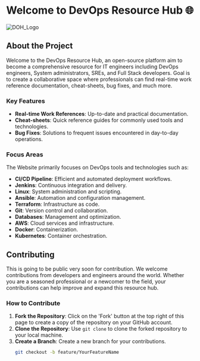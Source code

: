 # Welcome to DevOps Resource Hub 🌐
![DOH_Logo](https://github.com/user-attachments/assets/605d640f-158e-4fda-8e91-82a32c35c9fe)
## About the Project

Welcome to the DevOps Resource Hub, an open-source platform aim to become a comprehensive resource for IT engineers including DevOps engineers, System administrators, SREs, and Full Stack developers. Goal is to create a collaborative space where professionals can find real-time work reference documentation, cheat-sheets, bug fixes, and much more.

### Key Features
- **Real-time Work References**: Up-to-date and practical documentation.
- **Cheat-sheets**: Quick reference guides for commonly used tools and technologies.
- **Bug Fixes**: Solutions to frequent issues encountered in day-to-day operations.

### Focus Areas
The Website primarily focuses on DevOps tools and technologies such as:
- **CI/CD Pipeline**: Efficient and automated deployment workflows.
- **Jenkins**: Continuous integration and delivery.
- **Linux**: System administration and scripting.
- **Ansible**: Automation and configuration management.
- **Terraform**: Infrastructure as code.
- **Git**: Version control and collaboration.
- **Databases**: Management and optimization.
- **AWS**: Cloud services and infrastructure.
- **Docker**: Containerization.
- **Kubernetes**: Container orchestration.

## Contributing

This is going to be public very soon for contribution. We welcome contributions from developers and engineers around the world. Whether you are a seasoned professional or a newcomer to the field, your contributions can help improve and expand this resource hub.

### How to Contribute

1. **Fork the Repository**: Click on the 'Fork' button at the top right of this page to create a copy of the repository on your GitHub account.
2. **Clone the Repository**: Use `git clone` to clone the forked repository to your local machine.
3. **Create a Branch**: Create a new branch for your contributions.
   ```bash
   git checkout -b feature/YourFeatureName
